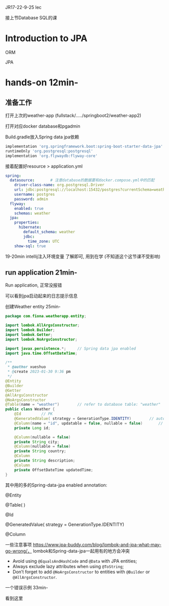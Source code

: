 JR17-22-9-25 lec



接上节Database SQL的课



# Introduction to JPA



ORM



JPA







# hands-on 12min-

## 准备工作

打开上次的weather-app (fullstack/...../springboot2/weather-app2)

打开对应docker database和pgadmin

Build.gradle放入Spring data jpa依赖

```gradle
implementation 'org.springframework.boot:spring-boot-starter-data-jpa'
runtimeOnly 'org.postgresql:postgresql'
implementation 'org.flywaydb:flyway-core'
```

接着配置好resource > application.yml

```yml
spring:
  datasource:  		# 注意database的数据要和docker.compose.yml中的匹配
    driver-class-name: org.postgresql.Driver
    url: jdbc:postgresql://localhost:15432/postgres?currentSchema=weather			
    username: postgres
    password: admin
  flyway:
    enabled: true
    schemas: weather
  jpa:
    properties:
      hibernate:
        default_schema: weather
        jdbc:
          time_zone: UTC
    show-sql: true
```



19-20min intellij注入环境变量 了解即可, 用到在学 (不知道这个这节课不受影响)



## run application 21min-

Run application, 正常没报错

可以看到jpa启动起来的日志提示信息





创建Weather entity 25min-

```java
package com.fiona.weatherapp.entity;

import lombok.AllArgsConstructor;
import lombok.Builder;
import lombok.Getter;
import lombok.NoArgsConstructor;

import javax.persistence.*;     // Spring data jpa enabled
import java.time.OffsetDateTime;

/**
 * @author xueshuo
 * @create 2023-01-30 9:36 pm
 */
@Entity
@Builder
@Getter
@AllArgsConstructor
@NoArgsConstructor
@Table(name = "weather")        // refer to database table: "weather"
public class Weather {
    @Id         // PK
    @GeneratedValue( strategy = GenerationType.IDENTITY)        // auto-generation strategy
    @Column(name = "id", updatable = false, nullable = false)       // constraint
    private Long id;

    @Column(nullable = false)
    private String city;
    @Column(nullable = false)
    private String country;
    @Column
    private String description;
    @Column
    private OffsetDateTime updatedTime;
}
```

其中用的多的Spring-data-jpa enabled annotation:

@Entity

@Table( )

@Id

@GeneratedValue( strategy = GenerationType.IDENTITY)

@Column



一些注意事项 https://www.jpa-buddy.com/blog/lombok-and-jpa-what-may-go-wrong/， lombok和Spring-data-jpa一起用有的地方会冲突

- Avoid using `@EqualsAndHashCode` and `@Data` with JPA entities;
- Always exclude lazy attributes when using `@ToString`;
- Don’t forget to add `@NoArgsConstructor` to entities with `@Builder` or `@AllArgsConstructor`.





一个错误示例 33min-

看到这里



